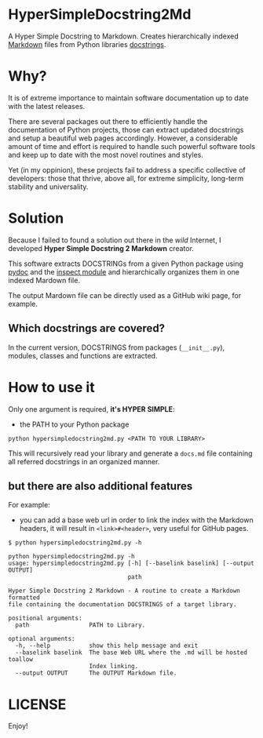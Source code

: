 # HyperSimpleDocstring2Md

A Hyper Simple Docstring to Markdown. Creates hierarchically indexed [Markdown](https://en.wikipedia.org/wiki/Markdown) files from Python libraries [docstrings](https://www.python.org/dev/peps/pep-0257/).

# Why?

It is of extreme importance to maintain software documentation up to date with the latest releases.

There are several packages out there to efficiently handle the documentation of Python projects, those can extract updated docstrings and setup a beautiful web pages accordingly. However, a considerable amount of time and effort is required to handle such powerful software tools and keep up to date with the most novel routines and styles.

Yet (in my oppinion), these projects fail to address a specific collective of developers: those that thrive, above all, for extreme simplicity, long-term stability and universality.

# Solution

Because I failed to found a solution out there in the _wild_ Internet, I developed **Hyper Simple Docstring 2 Markdown** creator.

This software extracts DOCSTRINGs from a given Python package using [pydoc](https://docs.python.org/3.7/library/pydoc.html) and the [inspect module](https://docs.python.org/3/library/inspect.html) and hierarchically organizes them in one indexed Mardown file.

The output Mardown file can be directly used as a GitHub wiki page, for example.

## Which docstrings are covered?

In the current version, DOCSTRINGS from packages (`__init__.py`), modules, classes and functions are extracted.

# How to use it

Only one argument is required, **it's HYPER SIMPLE**:
- the PATH to your Python package

```
python hypersimpledocstring2md.py <PATH TO YOUR LIBRARY>
```

This will recursively read your library and generate a `docs.md` file containing all referred docstrings in an organized manner.

## but there are also additional features

For example:

- you can add a base web url in order to link the index with the Markdown headers, it will result in `<link>#<header>`, very useful for GitHub pages.

```
$ python hypersimpledocstring2md.py -h

python hypersimpledocstring2md.py -h
usage: hypersimpledocstring2md.py [-h] [--baselink baselink] [--output OUTPUT]
                                  path

Hyper Simple Docstring 2 Markdown - A routine to create a Markdown formatted
file containing the documentation DOCSTRINGS of a target library.

positional arguments:
  path                 PATH to Library.

optional arguments:
  -h, --help           show this help message and exit
  --baselink baselink  The base Web URL where the .md will be hosted toallow
                       Index linking.
  --output OUTPUT      The OUTPUT Markdown file.

```

# LICENSE

Enjoy!
